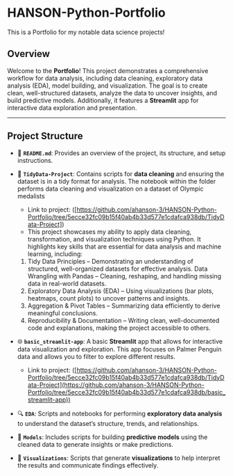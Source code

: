 # HANSON-Python-Portfolio

This is a Portfolio for my notable data science projects!


## Overview
Welcome to the **Portfolio**! This project demonstrates a comprehensive workflow for data analysis, including data cleaning, exploratory data analysis (EDA), model building, and visualization. The goal is to create clean, well-structured datasets, analyze the data to uncover insights, and build predictive models. Additionally, it features a **Streamlit** app for interactive data exploration and presentation.

---

## Project Structure

- 📄 **`README.md`**: Provides an overview of the project, its structure, and setup instructions.

- 🧹 **`TidyData-Project`**: Contains scripts for **data cleaning** and ensuring the dataset is in a tidy format for analysis. The notebook within the folder performs data cleaning and visualization on a dataset of Olympic medalists
    - Link to project:  ([https://github.com/ahanson-3/HANSON-Python-Portfolio/tree/5ecce32fc09b15f40ab4b33d577e1cdafca938db/TidyData-Project])
    - This project showcases my ability to apply data cleaning, transformation, and visualization techniques using Python. It highlights key skills that are essential for data analysis and machine learning, including:
    1. Tidy Data Principles – Demonstrating an understanding of structured, well-organized datasets for effective analysis.
Data Wrangling with Pandas – Cleaning, reshaping, and handling missing data in real-world datasets.
    2. Exploratory Data Analysis (EDA) – Using visualizations (bar plots, heatmaps, count plots) to uncover patterns and insights.
    3. Aggregation & Pivot Tables – Summarizing data efficiently to derive meaningful conclusions.
    4. Reproducibility & Documentation – Writing clean, well-documented code and explanations, making the project accessible to others.

- 🌐 **`basic_streamlit-app`**: A basic **Streamlit** app that allows for interactive data visualization and exploration. This app focuses on Palmer Penguin data and allows you to filter to explore different results.
    - Link to project:  ([https://github.com/ahanson-3/HANSON-Python-Portfolio/tree/5ecce32fc09b15f40ab4b33d577e1cdafca938db/TidyData-Project](https://github.com/ahanson-3/HANSON-Python-Portfolio/tree/5ecce32fc09b15f40ab4b33d577e1cdafca938db/basic_streamlit-app))

- 🔍 **`EDA`**: Scripts and notebooks for performing **exploratory data analysis** to understand the dataset’s structure, trends, and relationships.

- 🤖 **`Models`**: Includes scripts for building **predictive models** using the cleaned data to generate insights or make predictions.

- 🎨 **`Visualizations`**: Scripts that generate **visualizations** to help interpret the results and communicate findings effectively.
